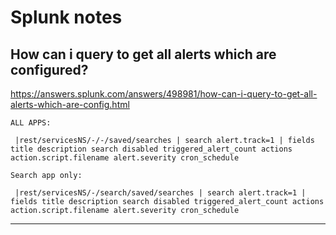 # Splunk notes

## How can i query to get all alerts which are configured?

<https://answers.splunk.com/answers/498981/how-can-i-query-to-get-all-alerts-which-are-config.html>

```text
ALL APPS:

 |rest/servicesNS/-/-/saved/searches | search alert.track=1 | fields title description search disabled triggered_alert_count actions action.script.filename alert.severity cron_schedule
```

```text
Search app only:

 |rest/servicesNS/-/search/saved/searches | search alert.track=1 | fields title description search disabled triggered_alert_count actions action.script.filename alert.severity cron_schedule
```

---
